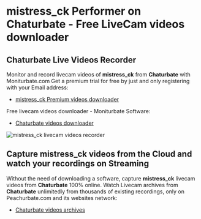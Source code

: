 # mistress_ck Performer on Chaturbate - Free LiveCam videos downloader

## Chaturbate Live Videos Recorder

Monitor and record livecam videos of **mistress_ck** from **Chaturbate** with Moniturbate.com
Get a premium trial for free by just and only registering with your Email address:
* [mistress_ck Premium videos downloader](https://moniturbate.com/request-demo-licence-key.html)

Free livecam videos downloader - Moniturbate Software:
* [Chaturbate videos downloader](https://moniturbate.com/moniturbate-download-software.html)

![mistress_ck livecam videos recorder](https://peachurnet.com/templates/moniturbate-software.png)


## Capture mistress_ck videos from the Cloud and watch your recordings on Streaming

Without the need of downloading a software, capture **mistress_ck** livecam videos from **Chaturbate** 100% online.
Watch Livecam archives from **Chaturbate** unlimitedly from thousands of existing recordings, only on Peachurbate.com and its websites network:
* [Chaturbate videos archives](https://peachurnet.com/)